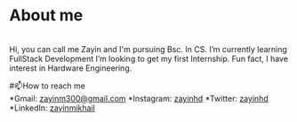 # About me
<br>
Hi, you can call me Zayin and I'm pursuing Bsc. In CS. I’m currently learning FullStack Development
I’m looking to get my first Internship. Fun fact, I have interest in Hardware Engineering.

#📫How to reach me
<br>
*Gmail: zayinm300@gmail.com
*Instagram: [zayinhd](https://www.instagram.com/zayinhd/)
*Twitter: [zayinhd](https://twitter.com/zayinhd)
*LinkedIn: [zayinmikhail](https://www.linkedin.com/in/zayin-mikhail-229400269/)

